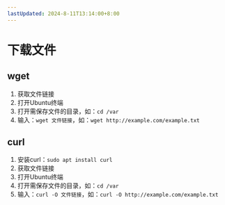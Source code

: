 ```yaml
---
lastUpdated: 2024-8-11T13:14:00+8:00
---
```


# 下载文件

## wget

1. 获取文件链接
2. 打开Ubuntu终端
3. 打开需保存文件的目录，如：```cd /var```
4. 输入：```wget 文件链接```，如：```wget http://example.com/example.txt```

## curl
1. 安装curl：```sudo apt install curl```
2. 获取文件链接
3. 打开Ubuntu终端
4. 打开需保存文件的目录，如：```cd /var```
5. 输入：```curl -O 文件链接```，如：```curl -O http://example.com/example.txt```
